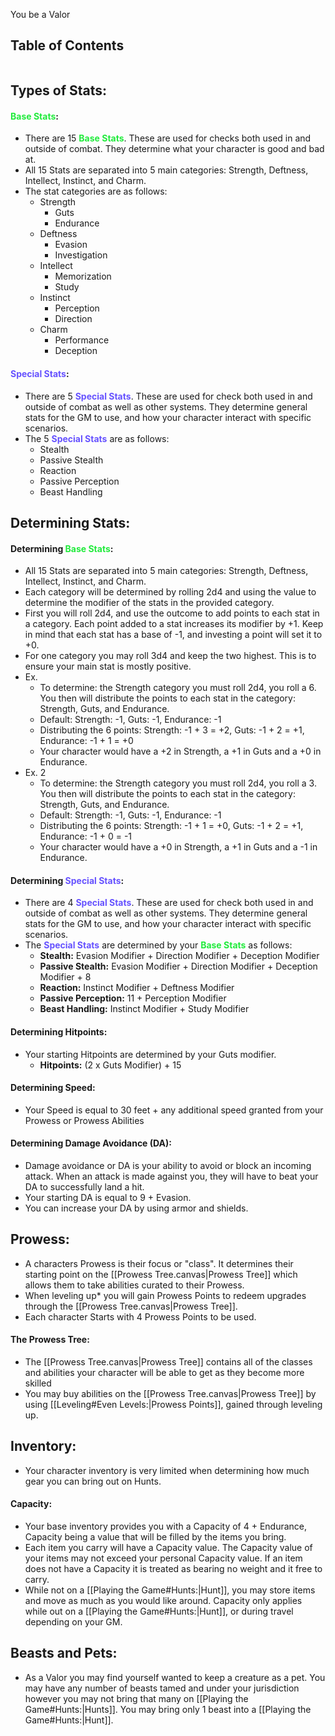You be a Valor
## Table of Contents
```table-of-contents
```
## Types of Stats:
#### <span style="font-weight:bold;color:rgb(33, 235, 60)"><span style="font-weight:bold;color:rgb(33, 235, 60)">Base Stats</span></span>:
- There are 15 <span style="font-weight:bold;color:rgb(33, 235, 60)">Base Stats</span>. These are used for checks both used in and outside of combat. They determine what your character is good and bad at.
- All 15 Stats are separated into 5 main categories: Strength, Deftness, Intellect, Instinct, and Charm.
- The stat categories are as follows:
	- Strength
		- Guts
		- Endurance
	- Deftness
		- Evasion
		- Investigation
	- Intellect
		- Memorization
		- Study
	- Instinct
		- Perception
		- Direction
	- Charm
		- Performance
		- Deception
#### <span style="font-weight:bold;color:rgb(102, 82, 255)">Special Stats</span>:
- There are 5 <span style="font-weight:bold;color:rgb(102, 82, 255)">Special Stats</span>. These are used for check both used in and outside of combat as well as other systems. They determine general stats for the GM to use, and how your character interact with specific scenarios. 
- The 5 <span style="font-weight:bold;color:rgb(102, 82, 255)">Special Stats</span> are as follows:
	- Stealth
	- Passive Stealth
	- Reaction
	- Passive Perception
	- Beast Handling
## Determining Stats:
#### Determining <span style="font-weight:bold;color:rgb(33, 235, 60)">Base Stats</span>:
- All 15 Stats are separated into 5 main categories: Strength, Deftness, Intellect, Instinct, and Charm.
- Each category will be determined by rolling 2d4 and using the value to determine the modifier of the stats in the provided category.
- First you will roll 2d4, and use the outcome to add points to each stat in a category. Each point added to a stat increases its modifier by +1. Keep in mind that each stat has a base of -1, and investing a point will set it to +0.
- For one category you may roll 3d4 and keep the two highest. This is to ensure your main stat is mostly positive. 
- Ex.
	- To determine: the Strength category you must roll 2d4, you roll a 6. You then will distribute the points to each stat in the category: Strength, Guts, and Endurance.
	- Default: Strength: -1, Guts: -1, Endurance: -1
	- Distributing the 6 points: Strength: -1 + 3 = +2, Guts: -1 + 2 = +1, Endurance: -1 + 1 = +0
	- Your character would have a +2 in Strength, a +1 in Guts and a +0 in Endurance. 
- Ex. 2
	- To determine: the Strength category you must roll 2d4, you roll a 3. You then will distribute the points to each stat in the category: Strength, Guts, and Endurance.
	- Default: Strength: -1, Guts: -1, Endurance: -1
	- Distributing the 6 points: Strength: -1 + 1 = +0, Guts: -1 + 2 = +1, Endurance: -1 + 0 = -1
	- Your character would have a +0 in Strength, a +1 in Guts and a -1 in Endurance. 
#### Determining <span style="font-weight:bold;color:rgb(102, 82, 255)">Special Stats</span>:
- There are 4 <span style="font-weight:bold;color:rgb(102, 82, 255)"><span style="font-weight:bold;color:rgb(102, 82, 255)">Special Stats</span></span>. These are used for check both used in and outside of combat as well as other systems. They determine general stats for the GM to use, and how your character interact with specific scenarios. 
- The <span style="font-weight:bold;color:rgb(102, 82, 255)">Special Stats</span> are determined by your <span style="font-weight:bold;color:rgb(33, 235, 60)">Base Stats</span> as follows:
	- **Stealth:** Evasion Modifier + Direction Modifier + Deception Modifier
	- **Passive Stealth:** Evasion Modifier + Direction Modifier + Deception Modifier + 8
	- **Reaction:** Instinct Modifier + Deftness Modifier
	- **Passive Perception:** 11 + Perception Modifier
	- **Beast Handling:** Instinct Modifier + Study Modifier
#### Determining Hitpoints:
- Your starting Hitpoints are determined by your Guts modifier.
	- **Hitpoints:** (2 x Guts Modifier) + 15
#### Determining Speed:
- Your Speed is equal to 30 feet + any additional speed granted from your Prowess or Prowess Abilities
#### Determining Damage Avoidance (DA):
- Damage avoidance or DA is your ability to avoid or block an incoming attack. When an attack is made against you, they will have to beat your DA to successfully land a hit. 
- Your starting DA is equal to 9 + Evasion.
- You can increase your DA by using armor and shields.
## Prowess:
- A characters Prowess is their focus or "class". It determines their starting point on the [[Prowess Tree.canvas|Prowess Tree]] which allows them to take abilities curated to their Prowess. 
- When leveling up* you will gain Prowess Points to redeem upgrades through the [[Prowess Tree.canvas|Prowess Tree]]. 
- Each character Starts with 4 Prowess Points to be used. 
#### The Prowess Tree:
- The [[Prowess Tree.canvas|Prowess Tree]] contains all of the classes and abilities your character will be able to get as they become more skilled
- You may buy abilities on the [[Prowess Tree.canvas|Prowess Tree]] by using [[Leveling#Even Levels:|Prowess Points]], gained through leveling up. 
## Inventory:
- Your character inventory is very limited when determining how much gear you can bring out on Hunts. 
#### Capacity:
- Your base inventory provides you with a Capacity of 4 + Endurance, Capacity being a value that will be filled by the items you bring.
- Each item you carry will have a Capacity value. The Capacity value of your items may not exceed your personal Capacity value. If an item does not have a Capacity it is treated as bearing no weight and it free to carry. 
- While not on a [[Playing the Game#Hunts:|Hunt]], you may store items and move as much as you would like around. Capacity only applies while out on a [[Playing the Game#Hunts:|Hunt]], or during travel depending on your GM.
## Beasts and Pets:
- As a Valor you may find yourself wanted to keep a creature as a pet. You may have any number of beasts tamed and under your jurisdiction however you may not bring that many on [[Playing the Game#Hunts:|Hunts]]. You may bring only 1 beast into a [[Playing the Game#Hunts:|Hunt]].
